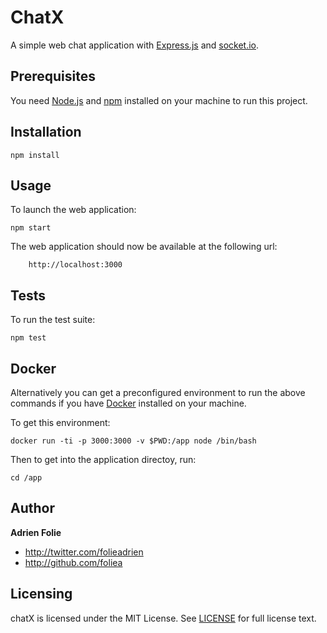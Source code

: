 # ChatX

A simple web chat application with [Express.js](https://expressjs.com/) and
[socket.io](http://socket.io/).

## Prerequisites

You need [Node.js](https://nodejs.org/en/) and [npm](https://www.npmjs.com/) installed
on your machine to run this project.

## Installation

    npm install

## Usage

To launch the web application:

    npm start

The web application should now be available at the following url:

        http://localhost:3000

## Tests

To run the test suite:

    npm test

## Docker

Alternatively you can get a preconfigured environment to run the above commands if
you have [Docker](http://docker.com) installed on your machine.

To get this environment:

    docker run -ti -p 3000:3000 -v $PWD:/app node /bin/bash

Then to get into the application directoy, run:

    cd /app

## Author

**Adrien Folie**

* http://twitter.com/folieadrien
* http://github.com/foliea

## Licensing

chatX is licensed under the MIT License. See [LICENSE](LICENSE) for
full license text.
